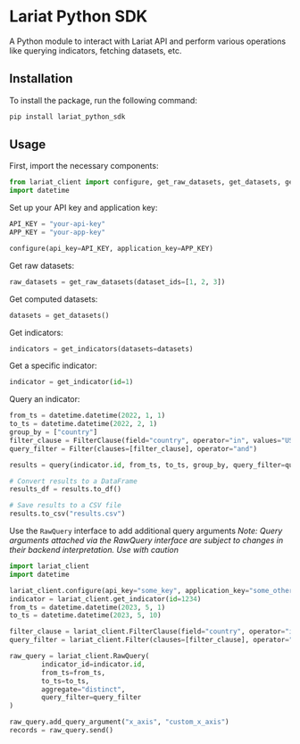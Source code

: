 # Lariat Python SDK

A Python module to interact with Lariat API and perform various operations like querying indicators, fetching datasets, etc.

## Installation

To install the package, run the following command:

```bash
pip install lariat_python_sdk
```

## Usage

First, import the necessary components:

```python
from lariat_client import configure, get_raw_datasets, get_datasets, get_indicators, get_indicator, query, Filter, FilterClause
import datetime
```

Set up your API key and application key:

```python
API_KEY = "your-api-key"
APP_KEY = "your-app-key"

configure(api_key=API_KEY, application_key=APP_KEY)
```

Get raw datasets:

```python
raw_datasets = get_raw_datasets(dataset_ids=[1, 2, 3])
```

Get computed datasets:

```python
datasets = get_datasets()
```

Get indicators:

```python
indicators = get_indicators(datasets=datasets)
```

Get a specific indicator:

```python
indicator = get_indicator(id=1)
```

Query an indicator:

```python
from_ts = datetime.datetime(2022, 1, 1)
to_ts = datetime.datetime(2022, 2, 1)
group_by = ["country"]
filter_clause = FilterClause(field="country", operator="in", values="US,UK")
query_filter = Filter(clauses=[filter_clause], operator="and")

results = query(indicator.id, from_ts, to_ts, group_by, query_filter=query_filter)

# Convert results to a DataFrame
results_df = results.to_df()

# Save results to a CSV file
results.to_csv("results.csv")
```

Use the `RawQuery` interface to add additional query arguments
_Note: Query arguments attached via the RawQuery interface are subject to changes in their backend interpretation. Use with caution_

```python
import lariat_client
import datetime

lariat_client.configure(api_key="some_key", application_key="some_other_key")
indicator = lariat_client.get_indicator(id=1234)
from_ts = datetime.datetime(2023, 5, 1)
to_ts = datetime.datetime(2023, 5, 10)

filter_clause = lariat_client.FilterClause(field="country", operator="in", values="USA")
query_filter = lariat_client.Filter(clauses=[filter_clause], operator="and")

raw_query = lariat_client.RawQuery(
        indicator_id=indicator.id,
        from_ts=from_ts,
        to_ts=to_ts,
        aggregate="distinct",
        query_filter=query_filter
)

raw_query.add_query_argument("x_axis", "custom_x_axis")
records = raw_query.send()
```
